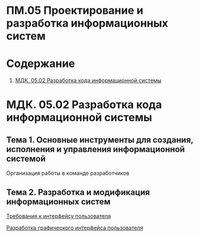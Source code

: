# ПM.05 Проектирование и разработка информационных систем

# Содержание
1. [МДК. 05.02 Разработка кода информационной системы](#МДК-0502-Разработка-кода-ИС)

# МДК. 05.02 Разработка кода информационной системы 
## Тема 1. Основные инструменты для создания, исполнения и управления информационной системой

Организация работы в команде разработчиков


## Тема 2. Разработка и модификация информационных систем

[Требования к интерфейсу пользователя](https://github.com/plyusninaEV/PM05/blob/main/file/Interface_u.md)

[Разработка графического интерфейса пользователя](https://github.com/plyusninaEV/PM05/blob/main/file/GUI.md)
